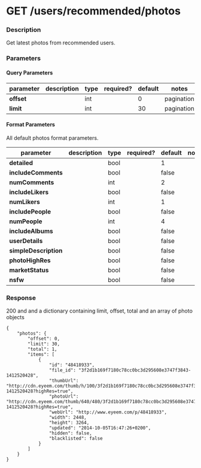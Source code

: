 # GET /users/recommended/photos

### Description

Get latest photos from recommended users.

### Parameters

#### Query Parameters

| **parameter**  | **description** | **type** | **required?** | **default** | **notes**
|----------------|-----------------|----------|---------------|-------------|----------
| **offset**     |                 |   int    |               |      0      | pagination
| **limit**      |                 |   int    |               |     30      | pagination

#### Format Parameters

All default photos format parameters.

| **parameter**            | **description** | **type** | **required?** | **default** | **notes**
|--------------------------|-----------------|----------|---------------|-------------|----------
| **detailed**             |                 |   bool   |               |      1      |
| **includeComments**      |                 |   bool   |               |    false    |
| **numComments**          |                 |   int    |               |      2      |
| **includeLikers**        |                 |   bool   |               |    false    |
| **numLikers**            |                 |   int    |               |      1      |
| **includePeople**        |                 |   bool   |               |    false    |
| **numPeople**            |                 |   int    |               |      4      |
| **includeAlbums**        |                 |   bool   |               |    false    |
| **userDetails**          |                 |   bool   |               |    false    |
| **simpleDescription**    |                 |   bool   |               |    false    |
| **photoHighRes**         |                 |   bool   |               |    false    |
| **marketStatus**         |                 |   bool   |               |    false    |
| **nsfw**                 |                 |   bool   |               |    false    |

### Response

200 and and a dictionary containing limit, offset, total and an array of photo objects

```
{
    "photos": {
        "offset": 0,
        "limit": 30,
        "total": 1,
        "items": [
            {
                "id": "48418933",
                "file_id": "3f2d1b169f7180c78cc0bc3d295608e3747f3843-1412520428",
                "thumbUrl": "http://cdn.eyeem.com/thumb/h/100/3f2d1b169f7180c78cc0bc3d295608e3747f3843-1412520428?highRes=true",
                "photoUrl": "http://cdn.eyeem.com/thumb/640/480/3f2d1b169f7180c78cc0bc3d295608e3747f3843-1412520428?highRes=true",
                "webUrl": "http://www.eyeem.com/p/48418933",
                "width": 2448,
                "height": 3264,
                "updated": "2014-10-05T16:47:26+0200",
                "hidden": false,
                "blacklisted": false
            }
        ]
    }
}
```
